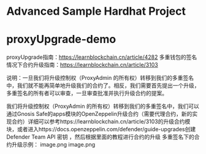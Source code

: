 # Advanced Sample Hardhat Project

# proxyUpgrade-demo
proxyUpgrade指南：https://learnblockchain.cn/article/4282
多重钱包的签名情况下合约升级指南：https://learnblockchain.cn/article/3103

说明：一旦我们将升级控制权（ProxyAdmin 的所有权）转移到我们的多重签名中，我们就不能再简单地升级我们的合约了。相反，我们需要首先提出一个升级，多重签名的所有者可以审查，一旦审查批准并执行升级合约的提案。

我们将升级控制权（ProxyAdmin 的所有权）转移到我们的多重签名中，我们可以通过Gnosis Safe的apps模块的OpenZeppelin升级合约（需要代理合约，新的实现合约）详细可以参考https://learnblockchain.cn/article/3103的升级合约模块，或者进入https://docs.openzeppelin.com/defender/guide-upgrades创建 Defender Team API 密钥
，然后根据里面的教程进行合约的升级
多重签名下的合约升级示例：
image.png
image.png